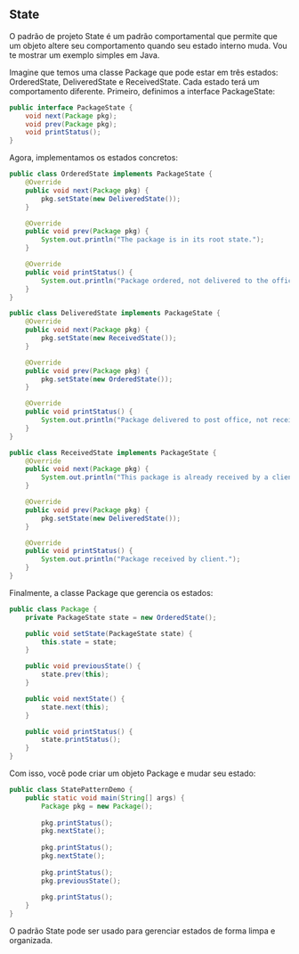 ##  State

O padrão de projeto State é um padrão comportamental que permite que um objeto altere seu comportamento quando seu estado interno muda. Vou te mostrar um exemplo simples em Java.

Imagine que temos uma classe Package que pode estar em três estados: OrderedState, DeliveredState e ReceivedState. Cada estado terá um comportamento diferente.
Primeiro, definimos a interface PackageState:

```java
public interface PackageState {
    void next(Package pkg);
    void prev(Package pkg);
    void printStatus();
}
```

Agora, implementamos os estados concretos:
```java
public class OrderedState implements PackageState {
    @Override
    public void next(Package pkg) {
        pkg.setState(new DeliveredState());
    }

    @Override
    public void prev(Package pkg) {
        System.out.println("The package is in its root state.");
    }

    @Override
    public void printStatus() {
        System.out.println("Package ordered, not delivered to the office yet.");
    }
}

public class DeliveredState implements PackageState {
    @Override
    public void next(Package pkg) {
        pkg.setState(new ReceivedState());
    }

    @Override
    public void prev(Package pkg) {
        pkg.setState(new OrderedState());
    }

    @Override
    public void printStatus() {
        System.out.println("Package delivered to post office, not received yet.");
    }
}

public class ReceivedState implements PackageState {
    @Override
    public void next(Package pkg) {
        System.out.println("This package is already received by a client.");
    }

    @Override
    public void prev(Package pkg) {
        pkg.setState(new DeliveredState());
    }

    @Override
    public void printStatus() {
        System.out.println("Package received by client.");
    }
}
```
Finalmente, a classe Package que gerencia os estados:

```java
public class Package {
    private PackageState state = new OrderedState();

    public void setState(PackageState state) {
        this.state = state;
    }

    public void previousState() {
        state.prev(this);
    }

    public void nextState() {
        state.next(this);
    }

    public void printStatus() {
        state.printStatus();
    }
}
```
Com isso, você pode criar um objeto Package e mudar seu estado:
```java
public class StatePatternDemo {
    public static void main(String[] args) {
        Package pkg = new Package();
        
        pkg.printStatus();
        pkg.nextState();
        
        pkg.printStatus();
        pkg.nextState();
        
        pkg.printStatus();
        pkg.previousState();
        
        pkg.printStatus();
    }
}
```
O padrão State pode ser usado para gerenciar estados de forma limpa e organizada. 

